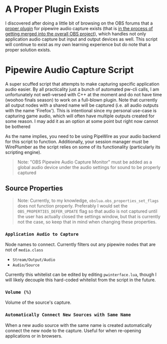 # A Proper Plugin Exists
I discovered after doing a little bit of browsing on the OBS forums that a [proper plugin](https://github.com/dimtpap/obs-pipewire-audio-capture) for pipewire audio capture exists (that is [in the process of getting merged into the overall OBS project](https://github.com/obsproject/obs-studio/pull/6207)), which handles not only application audio capture but input and output devices as well. This script will continue to exist as my own learning experience but do note that a proper solution exists.

# Pipewire Audio Capture Script

A super scuffed script that attempts to make capturing specific application audio easier. By all practicality just a bunch of automated pw-cli calls, I am unfortunately not well-versed with C++ at the moment and do not have time (woohoo finals season) to work on a full-blown plugin. Note that currently all output nodes with a shared name will be captured (i.e. all audio outputs with the name 'Firefox'). This is intentional since my personal use-case is capturing game audio, which will often have multiple outputs created for some reason. I may add it as an option at some point but right now cannot be bothered

As the name implies, you need to be using PipeWire as your audio backend for this script to function. Additionally, your session manager must be WirePlumber as the script relies on some of its functionality (particularly its scripting engine).

> Note: "OBS Pipewire Audio Capture Monitor" must be added as a global audio device under the audio settings for sound to be properly captured

## Source Properties
> Note: Currently, to my knowledge, `obslua.obs_properties_set_flags` does not function properly. Preferably I would set the `OBS_PROPERTIES_DEFER_UPDATE` flag so that audio is not captured until the user has actually closed the settings window, but that is currently not the case, so keep that in mind when changing these properties.
### `Application Audio to Capture`
Node names to connect. Currently filters out any pipewire nodes that are not of `media.class`
 
 - `Stream/Output/Audio`
 - `Audio/Source`

 Currently this whitelist can be edited by editing `pwinterface.lua`, though I will likely decouple this hard-coded whitelist from the script in the future.

### `Volume (%)`
Volume of the source's capture.

### `Automatically Connect New Sources with Same Name`
When a new audio source with the same name is created automatically connect the new node to the capture. Useful for when re-opening applications or in browsers.